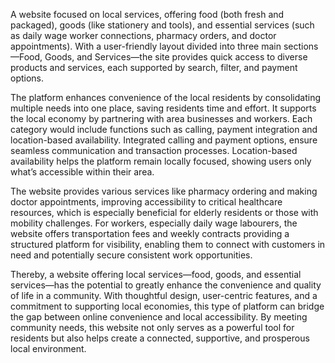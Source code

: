 A website focused on local services, offering food (both fresh and packaged), goods (like stationery and tools), and essential services (such as daily wage worker connections, pharmacy orders, and doctor appointments). With a user-friendly layout divided into three main sections—Food, Goods, and Services—the site provides quick access to diverse products and services, each supported by search, filter, and payment options.

The platform enhances convenience of the local residents by consolidating multiple needs into one place, saving residents time and effort. It supports the local economy by partnering with area businesses and workers. Each category would include functions such as calling, payment integration and location-based availability. Integrated calling and payment options, ensure seamless communication and transaction processes. Location-based availability helps the platform remain locally focused, showing users only what’s accessible within their area.

The website provides various services like pharmacy ordering and making doctor appointments, improving accessibility to critical healthcare resources, which is especially beneficial for elderly residents or those with mobility challenges. For workers, especially daily wage labourers, the website offers transportation fees and weekly contracts providing a structured platform for visibility, enabling them to connect with customers in need and potentially secure consistent work opportunities. 

Thereby, a website offering local services—food, goods, and essential services—has the potential to greatly enhance the convenience and quality of life in a community. With thoughtful design, user-centric features, and a commitment to supporting local economies, this type of platform can bridge the gap between online convenience and local accessibility. By meeting community needs, this website not only serves as a powerful tool for residents but also helps create a connected, supportive, and prosperous local environment.
